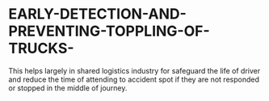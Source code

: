 # EARLY-DETECTION-AND-PREVENTING-TOPPLING-OF-TRUCKS-
This helps largely in shared logistics industry for safeguard the life of driver and reduce the time of attending to accident spot if they are not responded or stopped in the middle of journey.
